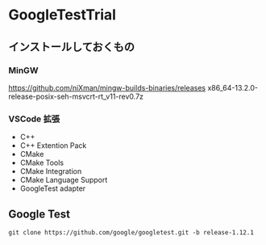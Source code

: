 # GoogleTestTrial

## インストールしておくもの

### MinGW

https://github.com/niXman/mingw-builds-binaries/releases
x86_64-13.2.0-release-posix-seh-msvcrt-rt_v11-rev0.7z

### VSCode 拡張

- C++
- C++ Extention Pack
- CMake
- CMake Tools
- CMake Integration
- CMake Language Support
- GoogleTest adapter

## Google Test


```
git clone https://github.com/google/googletest.git -b release-1.12.1
```


